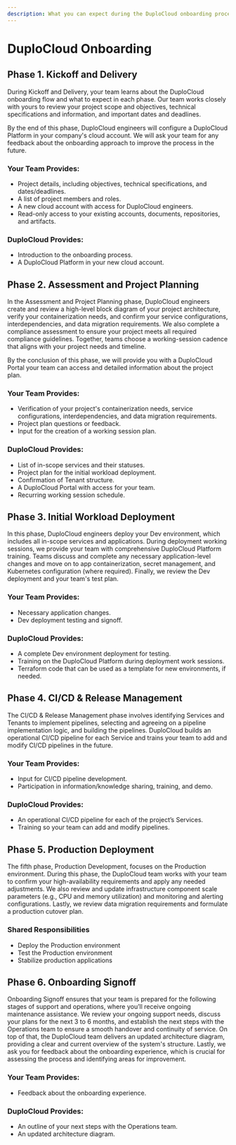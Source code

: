 ```yaml
---
description: What you can expect during the DuploCloud onboarding process
---
```


# DuploCloud Onboarding

## Phase 1. Kickoff and Delivery

During Kickoff and Delivery, your team learns about the DuploCloud onboarding flow and what to expect in each phase. Our team works closely with yours to review your project scope and objectives, technical specifications and information, and important dates and deadlines.&#x20;

By the end of this phase, DuploCloud engineers will configure a DuploCloud Platform in your company's cloud account. We will ask your team for any feedback about the onboarding approach to improve the process in the future.&#x20;

### Your Team Provides:&#x20;

* Project details, including objectives, technical specifications, and dates/deadlines.
* A list of project members and roles.
* A new cloud account with access for DuploCloud engineers.
* Read-only access to your existing accounts, documents, repositories, and artifacts.&#x20;

### DuploCloud Provides:

* Introduction to the onboarding process.
* A DuploCloud Platform in your new cloud account.

## Phase 2. Assessment and Project Planning

In the Assessment and Project Planning phase, DuploCloud engineers create and review a high-level block diagram of your project architecture, verify your containerization needs, and confirm your service configurations, interdependencies, and data migration requirements. We also complete a compliance assessment to ensure your project meets all required compliance guidelines. Together, teams choose a working-session cadence that aligns with your project needs and timeline.&#x20;

By the conclusion of this phase, we will provide you with a DuploCloud Portal your team can access and detailed information about the project plan.

### Your Team Provides:&#x20;

* Verification of your project's containerization needs, service configurations, interdependencies, and data migration requirements.
* Project plan questions or feedback.
* Input for the creation of a working session plan.

### DuploCloud Provides:

* List of in-scope services and their statuses.
* Project plan for the initial workload deployment.
* Confirmation of Tenant structure.
* A DuploCloud Portal with access for your team.
* Recurring working session schedule.

## Phase 3. Initial Workload Deployment

In this phase, DuploCloud engineers deploy your Dev environment, which includes all in-scope services and applications. During deployment working sessions, we provide your team with comprehensive DuploCloud Platform training. Teams discuss and complete any necessary application-level changes and move on to app containerization, secret management, and Kubernetes configuration (where required). Finally, we review the Dev deployment and your team's test plan.  &#x20;

### Your Team Provides:&#x20;

* Necessary application changes.
* Dev deployment testing and signoff.

### DuploCloud Provides:

* A complete Dev environment deployment for testing.
* Training on the DuploCloud Platform during deployment work sessions.
* Terraform code that can be used as a template for new environments, if needed.

## Phase 4. CI/CD & Release Management

The CI/CD & Release Management phase involves identifying Services and Tenants to implement pipelines, selecting and agreeing on a pipeline implementation logic, and building the pipelines. DuploCloud builds an operational CI/CD pipeline for each Service and trains your team to add and modify CI/CD pipelines in the future. &#x20;

### Your Team Provides:&#x20;

* Input for CI/CD pipeline development.
* Participation in information/knowledge sharing, training, and demo.

### DuploCloud Provides:

* An operational CI/CD pipeline for each of the project’s Services.
* Training so your team can add and modify pipelines.

## Phase 5. Production Deployment

The fifth phase, Production Development, focuses on the Production environment. During this phase, the DuploCloud team works with your team to confirm your high-availability requirements and apply any needed adjustments. We also review and update infrastructure component scale parameters (e.g., CPU and memory utilization) and monitoring and alerting configurations. Lastly, we review data migration requirements and formulate a production cutover plan.&#x20;

### Shared Responsibilities

* Deploy the Production environment
* Test the Production environment
* Stabilize production applications

## Phase 6. Onboarding Signoff

Onboarding Signoff ensures that your team is prepared for the following stages of support and operations, where you’ll receive ongoing maintenance assistance. We review your ongoing support needs, discuss your plans for the next 3 to 6 months, and establish the next steps with the Operations team to ensure a smooth handover and continuity of service. On top of that, the DuploCloud team delivers an updated architecture diagram, providing a clear and current overview of the system's structure. Lastly, we ask you for feedback about the onboarding experience, which is crucial for assessing the process and identifying areas for improvement.

### Your Team Provides:&#x20;

* Feedback about the onboarding experience.

### DuploCloud Provides:

* An outline of your next steps with the Operations team.
* An updated architecture diagram.
